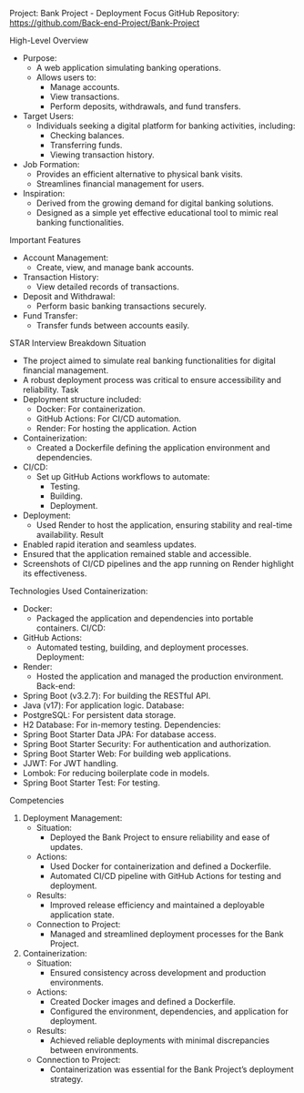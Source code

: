 Project: Bank Project - Deployment Focus
GitHub Repository: https://github.com/Back-end-Project/Bank-Project

High-Level Overview
* Purpose:
    * A web application simulating banking operations.
    * Allows users to:
        * Manage accounts.
        * View transactions.
        * Perform deposits, withdrawals, and fund transfers.
* Target Users:
    * Individuals seeking a digital platform for banking activities, including:
        * Checking balances.
        * Transferring funds.
        * Viewing transaction history.
* Job Formation:
    * Provides an efficient alternative to physical bank visits.
    * Streamlines financial management for users.
* Inspiration:
    * Derived from the growing demand for digital banking solutions.
    * Designed as a simple yet effective educational tool to mimic real banking functionalities.

Important Features
* Account Management:
    * Create, view, and manage bank accounts.
* Transaction History:
    * View detailed records of transactions.
* Deposit and Withdrawal:
    * Perform basic banking transactions securely.
* Fund Transfer:
    * Transfer funds between accounts easily.

STAR Interview Breakdown
Situation
* The project aimed to simulate real banking functionalities for digital financial management.
* A robust deployment process was critical to ensure accessibility and reliability.
Task
* Deployment structure included:
    * Docker: For containerization.
    * GitHub Actions: For CI/CD automation.
    * Render: For hosting the application.
Action
* Containerization:
    * Created a Dockerfile defining the application environment and dependencies.
* CI/CD:
    * Set up GitHub Actions workflows to automate:
        * Testing.
        * Building.
        * Deployment.
* Deployment:
    * Used Render to host the application, ensuring stability and real-time availability.
Result
* Enabled rapid iteration and seamless updates.
* Ensured that the application remained stable and accessible.
* Screenshots of CI/CD pipelines and the app running on Render highlight its effectiveness.

Technologies Used
Containerization:
* Docker:
    * Packaged the application and dependencies into portable containers.
CI/CD:
* GitHub Actions:
    * Automated testing, building, and deployment processes.
Deployment:
* Render:
    * Hosted the application and managed the production environment.
Back-end:
* Spring Boot (v3.2.7): For building the RESTful API.
* Java (v17): For application logic.
Database:
* PostgreSQL: For persistent data storage.
* H2 Database: For in-memory testing.
Dependencies:
* Spring Boot Starter Data JPA: For database access.
* Spring Boot Starter Security: For authentication and authorization.
* Spring Boot Starter Web: For building web applications.
* JJWT: For JWT handling.
* Lombok: For reducing boilerplate code in models.
* Spring Boot Starter Test: For testing.

Competencies
1. Deployment Management:
    * Situation:
        * Deployed the Bank Project to ensure reliability and ease of updates.
    * Actions:
        * Used Docker for containerization and defined a Dockerfile.
        * Automated CI/CD pipeline with GitHub Actions for testing and deployment.
    * Results:
        * Improved release efficiency and maintained a deployable application state.
    * Connection to Project:
        * Managed and streamlined deployment processes for the Bank Project.
2. Containerization:
    * Situation:
        * Ensured consistency across development and production environments.
    * Actions:
        * Created Docker images and defined a Dockerfile.
        * Configured the environment, dependencies, and application for deployment.
    * Results:
        * Achieved reliable deployments with minimal discrepancies between environments.
    * Connection to Project:
        * Containerization was essential for the Bank Project’s deployment strategy.
